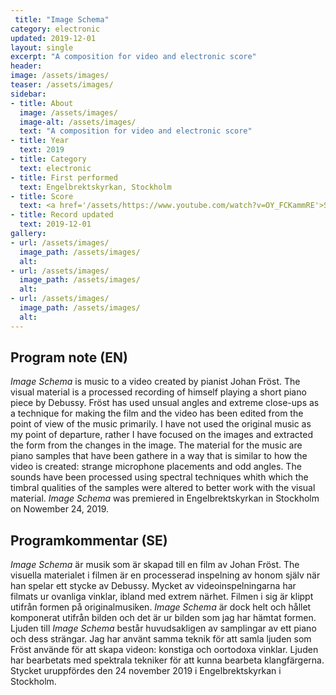 ```yaml
---
 title: "Image Schema"
category: electronic
updated: 2019-12-01
layout: single
excerpt: "A composition for video and electronic score"
header: 
image: /assets/images/
teaser: /assets/images/
sidebar:
- title: About
  image: /assets/images/
  image-alt: /assets/images/
  text: "A composition for video and electronic score"
- title: Year
  text: 2019
- title: Category
  text: electronic
- title: First performed
  text: Engelbrektskyrkan, Stockholm
- title: Score
  text: <a href='/assets/https://www.youtube.com/watch?v=OY_FCKammRE'>Score for Image Schema</a>
- title: Record updated
  text: 2019-12-01
gallery:
- url: /assets/images/
  image_path: /assets/images/
  alt: 
- url: /assets/images/
  image_path: /assets/images/
  alt: 
- url: /assets/images/
  image_path: /assets/images/
  alt: 
---
```

<h2>Program note (EN)</h2>


<i>Image Schema</i> is music to a video created by pianist Johan Fröst. The visual material is a processed recording of himself playing a short piano piece by Debussy. Fröst has used unsual angles and extreme close-ups as a technique for making the film and the video has been edited from the point of view of the music primarily. I have not used the original music as my point of departure, rather I have focused on the images and extracted the form from the changes in the image. The material for the music are piano samples that have been gathere in a way that is similar to how the video is created: strange microphone placements and odd angles. The sounds have been processed using spectral techniques whith which the timbral qualities of the samples were altered to better work with the visual material. <i>Image Schema</i> was premiered in Engelbrektskyrkan in Stockholm on Nowember 24, 2019.

<h2>Programkommentar (SE)</h2>
<p>
<i>Image Schema</i> är musik som är skapad till en film av Johan Fröst. The visuella materialet i filmen är en processerad inspelning av honom själv när han spelar ett stycke av Debussy. Mycket av videoinspelningarna har filmats ur ovanliga vinklar, ibland med extrem närhet. Filmen i sig är klippt utifrån formen på originalmusiken. <i>Image Schema</i> är dock helt och hållet komponerat utifrån bilden och det är ur bilden som jag har hämtat formen. Ljuden till <i>Image Schema</i> består huvudsakligen av samplingar av ett piano och dess strängar. Jag har använt samma teknik för att samla ljuden som Fröst använde för att skapa videon: konstiga och oortodoxa vinklar. Ljuden har bearbetats med spektrala tekniker för att kunna bearbeta klangfärgerna. Stycket uruppfördes den 24 november 2019 i Engelbrektskyrkan i Stockholm.
</p>


